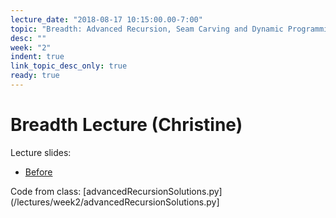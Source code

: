 ```yaml
---
lecture_date: "2018-08-17 10:15:00.00-7:00"
topic: "Breadth: Advanced Recursion, Seam Carving and Dynamic Programming"
desc: ""
week: "2"
indent: true
link_topic_desc_only: true
ready: true
---
```


# Breadth Lecture (Christine)

Lecture slides:
* [Before](/lectures/week2/Breadth2_SeamCarvingAndAdvancedRecursion.pdf)

Code from class: [advancedRecursionSolutions.py](/lectures/week2/advancedRecursionSolutions.py]
